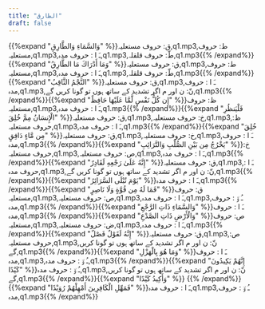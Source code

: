 ```yaml
---
title: "الطارق"
draft: false
---
```

 {{%expand "وَالسَّمَاءِ وَالطَّارِقِ" %}}ق: حروف مستعلیہ,q1.mp3,ط: حروف مستعلیہ,q1.mp3,ـَ ا :  حروف مدہ,q1.mp3,طّ: حروف قلقلہ,q1.mp3{{% /expand%}}{{%expand "وَمَا أَدْرَاكَ مَا الطَّارِقُ" %}}ق: حروف مستعلیہ,q1.mp3,ط: حروف مستعلیہ,q1.mp3,ـَ ا :  حروف مدہ,q1.mp3,طّ: حروف قلقلہ,q1.mp3{{% /expand%}}{{%expand "النَّجْمُ الثَّاقِبُ" %}}ق: حروف مستعلیہ,q1.mp3,ـَ ا :  حروف مدہ,q1.mp3,نّ: ن اور م اگر تشدید کے ساتھ ہوں تو گونا کریں گے,q1.mp3{{% /expand%}}{{%expand "إِن كُلُّ نَفْسٍ لَّمَّا عَلَيْهَا حَافِظٌ" %}}ظ: حروف مستعلیہ,q1.mp3,ـَ ا :  حروف مدہ,q1.mp3{{% /expand%}}{{%expand "فَلْيَنظُرِ الْإِنسَانُ مِمَّ خُلِقَ" %}}ق: حروف مستعلیہ,q1.mp3,خ: حروف مستعلیہ,q1.mp3,ظ: حروف مستعلیہ,q1.mp3,ـَ ا :  حروف مدہ,q1.mp3{{% /expand%}}{{%expand "خُلِقَ مِن مَّاءٍ دَافِقٍ" %}}ق: حروف مستعلیہ,q1.mp3,خ: حروف مستعلیہ,q1.mp3,ـَ ا :  حروف مدہ,q1.mp3{{% /expand%}}{{%expand "يَخْرُجُ مِن بَيْنِ الصُّلْبِ وَالتَّرَائِبِ" %}}خ: حروف مستعلیہ,q1.mp3,ص: حروف مستعلیہ,q1.mp3,ـَ ا :  حروف مدہ,q1.mp3{{% /expand%}}{{%expand "إِنَّهُ عَلَىٰ رَجْعِهِ لَقَادِرٌ" %}}ق: حروف مستعلیہ,q1.mp3,ـَ ا :  حروف مدہ,q1.mp3,نّ: ن اور م اگر تشدید کے ساتھ ہوں تو گونا کریں گے,q1.mp3{{% /expand%}}{{%expand "يَوْمَ تُبْلَى السَّرَائِرُ" %}}ـَ ا :  حروف مدہ,q1.mp3{{% /expand%}}{{%expand "فَمَا لَهُ مِن قُوَّةٍ وَلَا نَاصِرٍ" %}}ق: حروف مستعلیہ,q1.mp3,ص: حروف مستعلیہ,q1.mp3,ـَ ا :  حروف مدہ,q1.mp3,ـُ و٘ :  حروف مدہ,q1.mp3{{% /expand%}}{{%expand "وَالسَّمَاءِ ذَاتِ الرَّجْعِ" %}}ـَ ا :  حروف مدہ,q1.mp3{{% /expand%}}{{%expand "وَالْأَرْضِ ذَاتِ الصَّدْعِ" %}}ص: حروف مستعلیہ,q1.mp3,ض: حروف مستعلیہ,q1.mp3,ـَ ا :  حروف مدہ,q1.mp3{{% /expand%}}{{%expand "إِنَّهُ لَقَوْلٌ فَصْلٌ" %}}ق: حروف مستعلیہ,q1.mp3,ص: حروف مستعلیہ,q1.mp3,نّ: ن اور م اگر تشدید کے ساتھ ہوں تو گونا کریں گے,q1.mp3{{% /expand%}}{{%expand "وَمَا هُوَ بِالْهَزْلِ" %}}ـَ ا :  حروف مدہ,q1.mp3,ـُ و٘ :  حروف مدہ,q1.mp3{{% /expand%}}{{%expand "إِنَّهُمْ يَكِيدُونَ كَيْدًا" %}}ـُ و٘ :  حروف مدہ,q1.mp3,نّ: ن اور م اگر تشدید کے ساتھ ہوں تو گونا کریں گے,q1.mp3{{% /expand%}}{{%expand "وَأَكِيدُ كَيْدًا" %}} {{% /expand%}}{{%expand "فَمَهِّلِ الْكَافِرِينَ أَمْهِلْهُمْ رُوَيْدًا" %}}ـَ ا :  حروف مدہ,q1.mp3,ـُ و٘ :  حروف مدہ,q1.mp3{{% /expand%}}